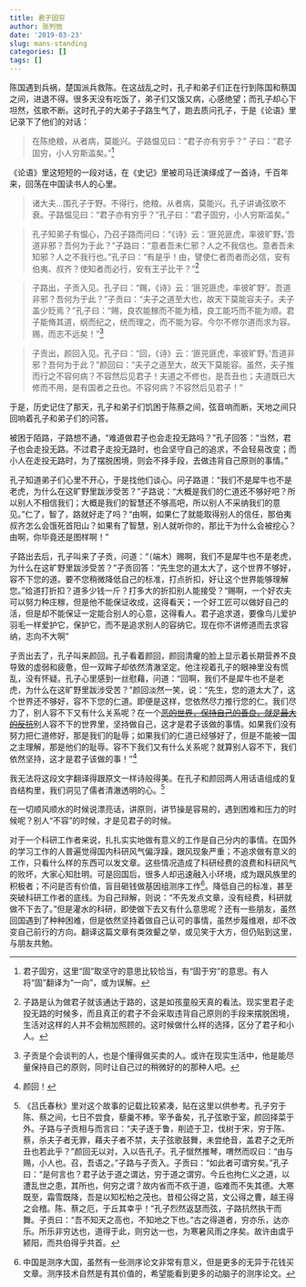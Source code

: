 ```yaml
---
title: 君子固穷
author: 张列弛
date: '2019-03-23'
slug: mans-standing
categories: []
tags: []
---
```

陈国遇到兵祸，楚国派兵救陈。在这战乱之时，孔子和弟子们正在行到陈国和蔡国之间，进退不得。很多天没有吃饭了，弟子们又饿又病，心感绝望；而孔子却心下坦然，弦歌不断。这时孔子的大弟子子路生气了，跑去质问孔子，于是《论语》里记录下了他们的对话：

>在陈绝粮，从者病，莫能兴。子路愠见曰：“君子亦有穷乎？”
子曰：“君子固穷，小人穷斯滥矣。”[^1]   

《论语》里这短短的一段对话，在《史记》里被司马迁演绎成了一首诗，千百年来，回荡在中国读书人的心里。 

>诸大夫...围孔子于野。不得行，绝粮。从者病，莫能兴。孔子讲诵弦歌不衰。子路愠见曰：“君子亦有穷乎？”孔子曰：“君子固穷，小人穷斯滥矣。”   

>孔子知弟子有愠心，乃召子路而问曰：“《诗》云：‘匪兕匪虎，率彼旷野。’吾道非邪？吾何为于此？”子路曰：“意者吾未仁邪？人之不我信也。意者吾未知邪？人之不我行也。”孔子曰：“有是乎！由，譬使仁者而者而必信，安有伯夷、叔齐？使知者而必行，安有王子比干？”[^2]

>子路出，子贡入见。孔子曰：“赐，《诗》云：‘匪兕匪虎，率彼旷野’。吾道非邪？吾何为于此？”子贡曰：“夫子之道至大也，故天下莫能容夫子。夫子盖少贬焉？”孔子曰：“赐，良农能稼而不能为穑，良工能巧而不能为顺。君子能脩其道，纲而纪之，统而理之，而不能为容。今尔不修尔道而求为容。赐，而志不远矣！”[^3]   

>子贡出，颜回入见。孔子曰：“回，《诗》云：‘匪兕匪虎，率彼旷野。’吾道非邪？吾何为于此？”颜回曰：“夫子之道至大，故天下莫能容。虽然，夫子推而行之不容何病？不容然后见君子！夫道之不修也，是吾丑也；夫道既已大修而不用，是有国者之丑也。不容何病？不容然后见君子！”   

于是，历史记住了那天，孔子和弟子们饥困于陈蔡之间，弦音响而断，天地之间只回响着孔子和弟子们的问答。  

被困于陌路，子路想不通，“难道做君子也会走投无路吗？”孔子回答：“当然，君子也会走投无路。不过君子走投无路时，也会坚守自己的追求，不会轻易改变；而小人在走投无路时，为了摆脱困境，则会不择手段，去做违背自己原则的事情。”  

孔子知道弟子们心里不开心，于是找他们谈心。问子路道：“我们不是犀牛也不是老虎，为什么在这旷野里跋涉受苦？”子路说：“大概是我们的仁道还不够好吧？所以别人不相信我们；大概是我们的智慧还不够高吧，所以别人不采纳我们的意见。”仁了，智了，路就好走了吗？“由啊，如果仁了就能取得别人的信任，那伯夷叔齐怎么会饿死首阳山？如果有了智慧，别人就听你的，那比干为什么会被挖心？由啊，你毕竟还是图样啊！”   

子路出去后，孔子叫来了子贡，问道：“（端木）赐啊，我们不是犀牛也不是老虎，为什么在这旷野里跋涉受苦？”子贡回答：“先生您的道太大了，这个世界不够好，容不下您的道。要不您稍微降低自己的标准，打点折扣，好让这个世界能够理解您。”给道打折扣？道多少钱一斤？打多大的折扣别人能接受？“赐啊，一个好农夫可以努力种庄稼，但是他不能保证收成，这得看天；一个好工匠可以做好自己的活，但是却不能保证一定能合别人的心意，这得看人。君子追求道，要像鸟儿爱护羽毛一样爱护它，保护它，而不是追求别人的容纳它。现在你不讲修道而去求容纳，志向不大啊”    

子贡出去了，孔子叫来颜回。孔子看着颜回，颜回清癯的脸上显示着长期营养不良导致的虚弱和疲惫，但一双眸子却依然清澈坚定。他注视着孔子的眼神里没有慌乱，没有怀疑。孔子心里感到一丝慰藉，问道：“回啊，我们不是犀牛也不是老虎，为什么在这旷野里跋涉受苦？”颜回淡然一笑，说：“先生，您的道太大了，这个世界还不够好，容不下您的仁道。即便是这样，您依然尽力推行您的仁。我们尽力了，别人容不下又有什么关系呢？在一个[~~恶的世界，保持自己的善良，就是最大的反抗~~](http://azaleasays.com/2018/08/17/good-and-evil/)别人容不下的世界里，坚持做自己，这才是君子该做的事情。如果我们没有努力把仁道修好，那是我们的耻辱；如果我们的仁道已经够好了，但是不能被一国之主理解，那是他们的耻辱。容不下我们又有什么关系呢？就算别人容不下，我们依然坚持，这才是君子该做的事！”[^4]  

我无法将这段文字翻译得跟原文一样诗般得美。在孔子和颜回两人用话语组成的复沓结构里，我们洞见了儒者清澈透明的心。[^5]   

在一切顺风顺水的时候说漂亮话，讲原则，讲节操是容易的，遇到困难和压力的时候呢？别人“不容”的时候，才是见君子的时候。   

对于一个科研工作者来说，扎扎实实地做有意义的工作是自己分内的事情。在国外的学习工作的人普遍觉得国内科研风气偏浮躁，跟风现象严重；不追求做有意义的工作，只看什么样的东西可以发文章。这些情况造成了科研经费的浪费和科研风气的败坏，大家心知肚明。可是回国后，很多人却迅速融入小环境，成为跟风族里的积极者；不问是否有价值，盲目砸钱做基因组测序工作[^6]。降低自己的标准，甚至突破科研工作者的底线。为自己辩解，则说：“不先发点文章，没有经费，科研就做不下去了。”但是灌水的科研，即使做下去又有什么意思呢？还有一些朋友，虽然回国遇到了种种困难，但是依然坚持着做自己认可的事情，虽然步履维艰，却不改变自己前行的方向。翻译这篇文章有类效颦之举，或见笑于大方，但仍贴到这里，与朋友共勉。

[^1]:君子固穷，这里“固”取坚守的意思比较恰当，有“固于穷”的意思。有人将“固”翻译为“一向”，或为误解。
[^2]:子路是认为做君子就该通达于路的，这是如孩童般天真的看法。现实里君子走投无路的时候多，而且真正的君子不会采取违背自己原则的手段来摆脱困境，生活对这样的人并不会稍加照顾的。这时候做什么样的选择，区分了君子和小人。
[^3]:子贡是个会谈判的人，也是个懂得做买卖的人。或许在现实生活中，他是能尽量保持自己的原则，同时让自己过的稍微好的的那种人吧。
[^4]:颜回！
[^5]:《吕氏春秋》里对这个故事的记载比较紧凑，贴在这里以供参考。孔子穷于陈、蔡之间，七日不尝食，藜羹不糁。宰予备矣，孔子弦歌于室，颜回择菜于外。子路与子贡相与而言曰：“夫子逐于鲁，削迹于卫，伐树于宋，穷于陈、蔡，杀夫子者无罪，藉夫子者不禁，夫子弦歌鼓舞，未尝绝音，盖君子之无所丑也若此乎？”颜回无以对，入以告孔子。孔子憱然推琴，喟然而叹曰：“由与赐，小人也。召，吾语之。”子路与子贡入。子贡曰：“如此者可谓穷矣。”孔子曰：“是何言也？君子达于道之谓达，穷于道之谓穷。今丘也拘仁义之道，以遭乱世之患，其所也，何穷之谓？故内省而不疚于道，临难而不失其德。大寒既至，霜雪既降，吾是以知松柏之茂也。昔桓公得之莒，文公得之曹，越王得之会稽。陈、蔡之厄，于丘其幸乎！”孔子烈然返瑟而弦，子路抗然执干而舞。子贡曰：“吾不知天之高也，不知地之下也。”古之得道者，穷亦乐，达亦乐。所乐非穷达也，道得于此，则穷达一也，为寒暑风雨之序矣。故许由虞乎颍阳，而共伯得乎共首。
[^6]:中国是测序大国，虽然有一些测序论文非常有意义，但是更多的无异于花钱买文章。测序技术自然是有其价值的，希望能看到更多的动脑子的测序论文。
